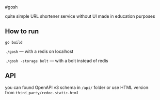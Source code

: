 #gosh

quite simple URL shortener service without UI made in education purposes

## How to run

`go build`

`./gosh` — with a redis on localhost

`./gosh -storage bolt` — with a bolt instead of redis

## API

you can found OpenAPI v3 schema in `/api/` folder or use HTML version from `third_party/redoc-static.html`

